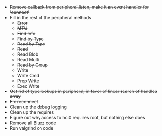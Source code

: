 * ~~Remove callback from peripheral.listen, make it an event handler for 'connect'~~
* Fill in the rest of the peripheral methods
    * ~~Error~~
    * ~~MTU~~
    * ~~Find Info~~
    * ~~Find by Type~~
    * ~~Read by Type~~
    * ~~Read~~
    * Read Blob
    * Read Multi
    * ~~Read by Group~~
    * Write
    * Write Cmd
    * Prep Write
    * Exec Write
* ~~Get rid of type lookups in peripheral, in favor of linear search of handles array~~
* ~~Fix reconnect~~
* Clean up the debug logging
* Clean up the requires
* Figure out why access to hci0 requires root, but nothing else does
* Remove all Bluez code
* Run valgrind on code
